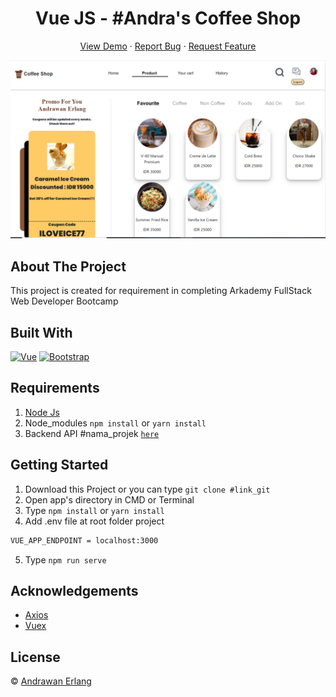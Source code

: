 <h1 align='center'>Vue JS - #Andra's Coffee Shop</h1>
  <p align="center">
    <a href="link_deploy">View Demo</a>
    ·
    <a href="https://github.com/arkbootcamp/week7-web6-intermediateFrontend">Report Bug</a>
    ·
    <a href="https://github.com/arkbootcamp/week7-web6-intermediateFrontend">Request Feature</a>
  </p>

![Image Banner](https://raw.githubusercontent.com/andrawanerlang1/Vue-CoffeeShop/main/screenshot.PNG)

## About The Project

This project is created for requirement in completing Arkademy FullStack Web Developer Bootcamp

## Built With

[![Vue](https://img.shields.io/badge/Vue-v2.6.11-green)](https://github.com/vuejs/vue)
[![Bootstrap](https://img.shields.io/badge/Bootstrap-v4.5.x-blue)](https://github.com/bootstrap-vue/bootstrap-vue)

## Requirements

1. <a href="https://nodejs.org/en/download/">Node Js</a>
2. Node_modules `npm install` or `yarn install`
3. Backend API #nama_projek [`here`](https://github.com/arkbootcamp/week4-web3-express)

## Getting Started

1. Download this Project or you can type `git clone #link_git`
2. Open app's directory in CMD or Terminal
3. Type `npm install` or `yarn install`
4. Add .env file at root folder project

```sh
VUE_APP_ENDPOINT = localhost:3000
```

5. Type `npm run serve`

## Acknowledgements

- [Axios](https://www.npmjs.com/package/axios)
- [Vuex](https://vuex.vuejs.org/)

## License

© [Andrawan Erlang](https://github.com/andrawanerlang1/)
